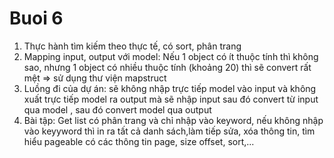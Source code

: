# Buoi 6
1. Thực hành tìm kiếm theo thực tế, có sort, phân trang
2. Mapping input, output với model: Nếu 1 object có ít thuộc tính thì không sao, nhưng 1 object có nhiều thuộc tính (khoảng 20) thì sẽ convert rất mệt => sử dụng thư viện mapstruct
3. Luồng đi của dự án: sẽ không nhập trực tiếp model vào input và không xuất trực tiếp model ra output mà sẽ nhập input sau đó convert từ input qua model , sau đó convert model qua output
4. Bài tập: Get list có phân trang và chỉ nhập vào keyword, nếu không nhập vào keyyword thì in ra tất cả danh sách,làm tiếp sửa, xóa thông tin, tìm hiểu pageable có các thông tin page, size offset, sort,...